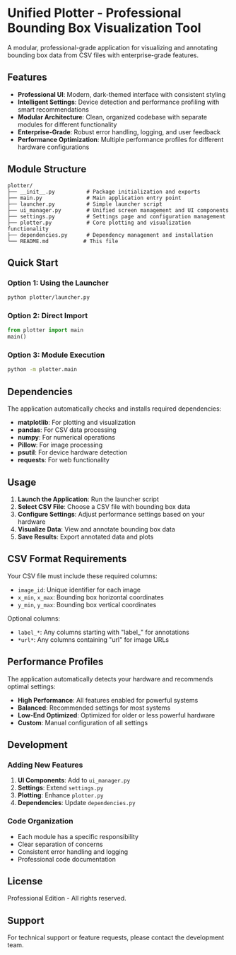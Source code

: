 # Unified Plotter - Professional Bounding Box Visualization Tool

A modular, professional-grade application for visualizing and annotating bounding box data from CSV files with enterprise-grade features.

## Features

- **Professional UI**: Modern, dark-themed interface with consistent styling
- **Intelligent Settings**: Device detection and performance profiling with smart recommendations
- **Modular Architecture**: Clean, organized codebase with separate modules for different functionality
- **Enterprise-Grade**: Robust error handling, logging, and user feedback
- **Performance Optimization**: Multiple performance profiles for different hardware configurations

## Module Structure

```
plotter/
├── __init__.py          # Package initialization and exports
├── main.py              # Main application entry point
├── launcher.py          # Simple launcher script
├── ui_manager.py        # Unified screen management and UI components
├── settings.py          # Settings page and configuration management
├── plotter.py           # Core plotting and visualization functionality
├── dependencies.py      # Dependency management and installation
└── README.md           # This file
```

## Quick Start

### Option 1: Using the Launcher
```bash
python plotter/launcher.py
```

### Option 2: Direct Import
```python
from plotter import main
main()
```

### Option 3: Module Execution
```bash
python -m plotter.main
```

## Dependencies

The application automatically checks and installs required dependencies:

- **matplotlib**: For plotting and visualization
- **pandas**: For CSV data processing
- **numpy**: For numerical operations
- **Pillow**: For image processing
- **psutil**: For device hardware detection
- **requests**: For web functionality

## Usage

1. **Launch the Application**: Run the launcher script
2. **Select CSV File**: Choose a CSV file with bounding box data
3. **Configure Settings**: Adjust performance settings based on your hardware
4. **Visualize Data**: View and annotate bounding box data
5. **Save Results**: Export annotated data and plots

## CSV Format Requirements

Your CSV file must include these required columns:
- `image_id`: Unique identifier for each image
- `x_min`, `x_max`: Bounding box horizontal coordinates
- `y_min`, `y_max`: Bounding box vertical coordinates

Optional columns:
- `label_*`: Any columns starting with "label_" for annotations
- `*url*`: Any columns containing "url" for image URLs

## Performance Profiles

The application automatically detects your hardware and recommends optimal settings:

- **High Performance**: All features enabled for powerful systems
- **Balanced**: Recommended settings for most systems
- **Low-End Optimized**: Optimized for older or less powerful hardware
- **Custom**: Manual configuration of all settings

## Development

### Adding New Features

1. **UI Components**: Add to `ui_manager.py`
2. **Settings**: Extend `settings.py`
3. **Plotting**: Enhance `plotter.py`
4. **Dependencies**: Update `dependencies.py`

### Code Organization

- Each module has a specific responsibility
- Clear separation of concerns
- Consistent error handling and logging
- Professional code documentation

## License

Professional Edition - All rights reserved.

## Support

For technical support or feature requests, please contact the development team.
